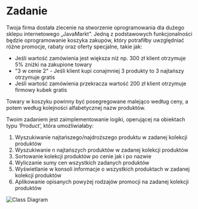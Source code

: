 # Zadanie

Twoja firma dostała zlecenie na stworzenie oprogramowania dla dużego sklepu
internetowego „JavaMarkt”. Jedną z podstawowych funkcjonalności będzie
oprogramowanie koszyka zakupów, który potrafiłby uwzględniać różne promocje, rabaty
oraz oferty specjalne, takie jak:

* Jeśli wartość zamówienia jest większa niż np. 300 zł klient otrzymuje 5% zniżki na zakupione towary
* "3 w cenie 2" - Jeśli klient kupi conajmniej 3 produkty to 3 najtańszy otrzymuje gratis
* Jeśli wartość zamówienia przekracza wartość 200 zł klient otrzymuje firmowy
kubek gratis

Towary w koszyku powinny być posegregowane malejąco według ceny, a potem według
kolejności alfabetycznej nazw produktów.

Twoim zadaniem jest zaimplementowanie logiki, operującej na obiektach typu ‘Product’,
która umożliwiałaby: 

1. Wyszukiwanie najtańszego/najdroższego produktu w zadanej kolekcji produktów
2. Wyszukiwanie n najtańszych produktów w zadanej kolekcji
produktów
3. Sortowanie kolekcji produktów po cenie jak i po nazwie
4. Wyliczanie sumy cen wszystkich zadanych produktów
5. Wyświetlanie w konsoli informacje o wszystkich produktach w zadanej kolekcji
produktów
6. Aplikowanie opisanych powyżej rodzajów promocji na zadanej kolekcji produktów 

![Class Diagram](http://www.plantuml.com/plantuml/proxy?src=https://raw.githubusercontent.com/PJMPR/lab03-intruduction-to-classes/main/UML/diagram2.puml)
